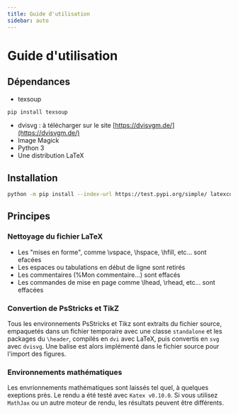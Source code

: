 ```yaml
---
title: Guide d'utilisation
sidebar: auto
---
```


# Guide d'utilisation

## Dépendances

+ texsoup
``` bash
pip install texsoup
```
+ dvisvg : à télécharger sur le site [https://dvisvgm.de/](https://dvisvgm.de/)
+ Image Magick
+ Python 3
+ Une distribution LaTeX


## Installation
```bash
python -m pip install --index-url https://test.pypi.org/simple/ latexconvertmd --upgrade
```

## Principes

### Nettoyage du fichier LaTeX

+ Les "mises en forme", comme \vspace, \hspace, \hfill, etc... sont efacées
+ Les espaces ou tabulations en début de ligne sont retirés
+ Les commentaires (%Mon commentaire...) sont effacés
+ Les commandes de mise en page comme \lhead, \rhead, etc... sont effacées

### Convertion de PsStricks et TikZ

Tous les environnements PsStricks et Tikz sont extraits du fichier source, empaquetés dans un fichier temporaire avec une classe `standalone` et les packages du `\header`, compilés en `dvi` avec LaTeX, puis convertis en `svg` avec `dvisvg`. Une balise est alors implémenté dans le fichier source pour l'import des figures.

### Environnements mathématiques

Les envrionnements mathématiques sont laissés tel quel, à quelques exeptions près. Le rendu a été testé avec `Katex v0.10.0`. Si vous utilisez `MathJax` ou un autre moteur de rendu, les résultats peuvent être différents.
